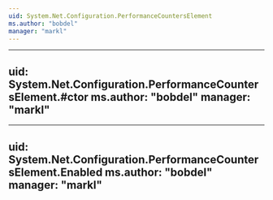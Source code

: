 ```yaml
---
uid: System.Net.Configuration.PerformanceCountersElement
ms.author: "bobdel"
manager: "markl"
---
```


---
uid: System.Net.Configuration.PerformanceCountersElement.#ctor
ms.author: "bobdel"
manager: "markl"
---

---
uid: System.Net.Configuration.PerformanceCountersElement.Enabled
ms.author: "bobdel"
manager: "markl"
---
